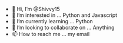 - 👋 Hi, I’m @Shivvy15
- 👀 I’m interested in ... Python and Javascript
- 🌱 I’m currently learning ... Python
- 💞️ I’m looking to collaborate on ... Anything
- 📫 How to reach me ... my email 

<!---
Shivvy15/Shivvy15 is a ✨ special ✨ repository because its `README.md` (this file) appears on your GitHub profile.
You can click the Preview link to take a look at your changes.
--->
